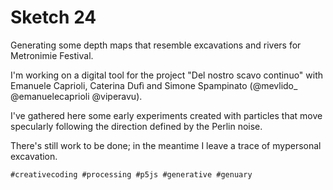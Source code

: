 # Sketch 24

Generating some depth maps that resemble excavations and rivers for Metronimie Festival.

I'm working on a digital tool for the project "Del nostro scavo continuo" with Emanuele Caprioli, Caterina Dufì and Simone Spampinato (@mevlido_ @emanuelecaprioli @viperavu).

I've gathered here some early experiments created with particles that move specularly following the direction defined by the Perlin noise.

There's still work to be done; in the meantime I leave a trace of mypersonal excavation.

`#creativecoding #processing #p5js #generative #genuary`
